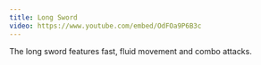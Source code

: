 ```yaml
---
title: Long Sword
video: https://www.youtube.com/embed/OdFOa9P6B3c
---
```


The long sword features fast, fluid movement and combo attacks.
